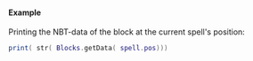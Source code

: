 #### Example
Printing the NBT-data of the block at the current spell's position:
```lua
print( str( Blocks.getData( spell.pos)))
```
